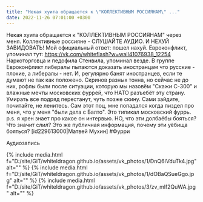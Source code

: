```yaml
---
title: "Некая хуита обращается к \"КОЛЛЕКТИВНЫМ РОССИЯНАМ\" ..."
date: 2022-11-26 07:01:00 +0300
---
```


Некая хуита обращается к "КОЛЛЕКТИВНЫМ РОССИЯНАМ" через меня.
Коллективные россияне - СЛУШАЙТЕ АУДИО.
И НЕХУЙ ЗАВИДОВАТЬ!
Мой официальный ответ: пошел нахуй.
Евроконфликт, упоминал тут: https://vk.com/whiteflash?w=wall41076938_12254
Наркоторговца и педофила Стенвила, упоминал везде.
В группе Евроконфликт либералы пытаются доказать иностранцам что русские - плохие, а либералы - нет. И, регулярно банят иностранцев, если те думают не так как положено. Скринов разных тонна, но сейчас не до них, рофлы были после ситуации, которую мы назовём "Скажи С-300" и влажные мечты московских фуррей, что НАТО разъебёт эту страну. Умирать все подряд перестанут, чуть позже скину. Сами зайдите, почитайте, не ленитесь.
Сам этот поц, мне попадался когда пиздел про меня, что у меня "были дела с Балто".
Это типикал московский фуррь.
p.s. я хрен знает про какое он интервью. НО, что эти долбаёбы бояться? Что значит слил? Это же публичная информация, почему эти уёбища бояться?
[id229613000|Матвей Мухин]
#Фурри


Аудиозапись

{% include media.html f="D:/site/GiT/whiteldragon.github.io/assets/vk_photos/1/DnQ6IVduTk4.jpg" alt="" %}
{% include media.html f="D:/site/GiT/whiteldragon.github.io/assets/vk_photos/1/dOBaQSueGgo.jpg" alt="" %}
{% include media.html f="D:/site/GiT/whiteldragon.github.io/assets/vk_photos/3/zv_mlf2QuWA.jpg" alt="" %}
